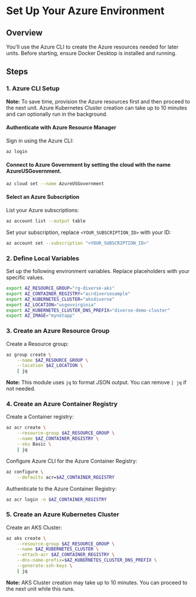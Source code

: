 
# Set Up Your Azure Environment

## Overview
You'll use the Azure CLI to create the Azure resources needed for later units. Before starting, ensure Docker Desktop is installed and running.



## Steps

### 1. Azure CLI Setup
**Note:** To save time, provision the Azure resources first and then proceed to the next unit. Azure Kubernetes Cluster creation can take up to 10 minutes and can optionally run in the background.

#### Authenticate with Azure Resource Manager
Sign in using the Azure CLI:
```bash
az login
```


#### Connect to Azure Government by setting the cloud with the name AzureUSGovernment.
```bash
az cloud set --name AzureUSGovernment
```

#### Select an Azure Subscription
List your Azure subscriptions:
```bash
az account list --output table
```
Set your subscription, replace `<YOUR_SUBSCRIPTION_ID>` with your ID:
```bash
az account set --subscription "<YOUR_SUBSCRIPTION_ID>"
```

### 2. Define Local Variables
Set up the following environment variables. Replace placeholders with your specific values.
```bash
export AZ_RESOURCE_GROUP="rg-diverse-aks"
export AZ_CONTAINER_REGISTRY="acrdiversesample"
export AZ_KUBERNETES_CLUSTER="aksdiverse"
export AZ_LOCATION="usgovvirginia"
export AZ_KUBERNETES_CLUSTER_DNS_PREFIX="diverse-demo-cluster"
export AZ_IMAGE="mynetapp"
```

### 3. Create an Azure Resource Group
Create a Resource group:
```bash
az group create \
    --name $AZ_RESOURCE_GROUP \
    --location $AZ_LOCATION \
    | jq
```
**Note:** This module uses `jq` to format JSON output. You can remove `| jq` if not needed.

### 4. Create an Azure Container Registry
Create a Container registry:
```bash
az acr create \
    --resource-group $AZ_RESOURCE_GROUP \
    --name $AZ_CONTAINER_REGISTRY \
    --sku Basic \
    | jq
```
Configure Azure CLI for the Azure Container Registry:
```bash
az configure \
    --defaults acr=$AZ_CONTAINER_REGISTRY
```
Authenticate to the Azure Container Registry:
```bash
az acr login -n $AZ_CONTAINER_REGISTRY
```

### 5. Create an Azure Kubernetes Cluster
Create an AKS Cluster:
```bash
az aks create \
    --resource-group $AZ_RESOURCE_GROUP \
    --name $AZ_KUBERNETES_CLUSTER \
    --attach-acr $AZ_CONTAINER_REGISTRY \
    --dns-name-prefix=$AZ_KUBERNETES_CLUSTER_DNS_PREFIX \
    --generate-ssh-keys \
    | jq
```
**Note:** AKS Cluster creation may take up to 10 minutes. You can proceed to the next unit while this runs.

